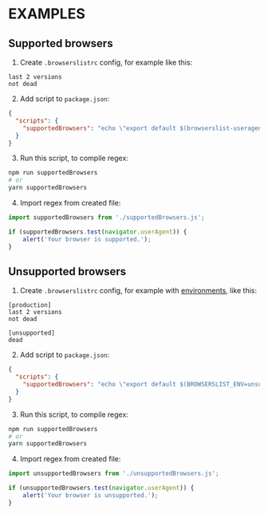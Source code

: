 # EXAMPLES

## Supported browsers

1) Create `.browserslistrc` config, for example like this:

```
last 2 versions
not dead
```

2) Add script to `package.json`:

```json
{
  "scripts": {
    "supportedBrowsers": "echo \"export default $(browserslist-useragent-regexp --allowHigherVersions);\" > supportedBrowsers.js"
  }
}
```

3) Run this script, to compile regex:

```bash
npm run supportedBrowsers
# or
yarn supportedBrowsers
```

4) Import regex from created file:

```js
import supportedBrowsers from './supportedBrowsers.js';

if (supportedBrowsers.test(navigator.userAgent)) {
    alert('Your browser is supported.');
}
```

## Unsupported browsers

1) Create `.browserslistrc` config, for example with [environments](https://github.com/browserslist/browserslist#environments), like this:

```
[production]
last 2 versions
not dead

[unsupported]
dead
```

2) Add script to `package.json`:

```json
{
  "scripts": {
    "supportedBrowsers": "echo \"export default $(BROWSERSLIST_ENV=unsupported browserslist-useragent-regexp);\" > supportedBrowsers.js"
  }
}
```

3) Run this script, to compile regex:

```bash
npm run supportedBrowsers
# or
yarn supportedBrowsers
```

4) Import regex from created file:

```js
import unsupportedBrowsers from './unsupportedBrowsers.js';

if (unsupportedBrowsers.test(navigator.userAgent)) {
    alert('Your browser is unsupported.');
}
```
